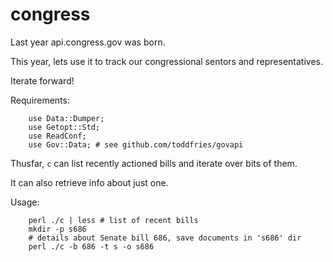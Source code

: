 # congress

Last year api.congress.gov was born.

This year, lets use it to track our congressional sentors and representatives.

Iterate forward!

Requirements:

```
	use Data::Dumper;
	use Getopt::Std;
	use ReadConf;
	use Gov::Data; # see github.com/toddfries/govapi
```

Thusfar, `c` can list recently actioned bills and iterate over bits of them.

It can also retrieve info about just one.

Usage:
```
	perl ./c | less # list of recent bills
	mkdir -p s686
	# details about Senate bill 686, save documents in 's686' dir
	perl ./c -b 686 -t s -o s686
```
